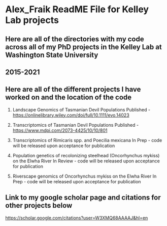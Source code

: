 # Alex_Fraik ReadME File for Kelley Lab projects

## Here are all of the directories with my code across all of my PhD projects in the Kelley Lab at Washington State University
## 2015-2021

## Here are all of the different projects I have worked on and the location of the code

1. Landscape Genomics of Tasmanian Devil Populations
Published - 
https://onlinelibrary.wiley.com/doi/full/10.1111/evo.14023

2. Transcriptomics of Tasmanian Devil Populations
Published - 
https://www.mdpi.com/2073-4425/10/10/801

3. Transcriptomics of Rimicaris spp. and Poecilia mexicana
In Prep - code will be released upon acceptance for publication

4. Population genetics of recolonizing steelhead (Oncorhynchus mykiss) on the Elwha River
In Review - code will be released upon acceptance for publication

5. Riverscape genomics of Oncorhynchus mykiss on the Elwha River
In Prep - code will be released upon acceptance for publication

## Link to my google scholar page and citations for other projects below
https://scholar.google.com/citations?user=W3XMQ68AAAAJ&hl=en
